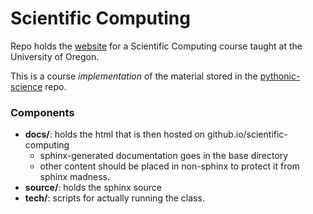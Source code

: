 # Scientific Computing

Repo holds the [website](https://harmsm.github.io/scientific-computing) for
a Scientific Computing course taught at the University of Oregon.

This is a course *implementation* of the material stored in the
[pythonic-science](https://github.com/harmsm/pythonic-science) repo.  

### Components

+ **docs/**: holds the html that is then hosted on github.io/scientific-computing
    + sphinx-generated documentation goes in the base directory
    + other content should be placed in non-sphinx to protect it from sphinx
      madness.
+ **source/**: holds the sphinx source
+ **tech/**: scripts for actually running the class.

